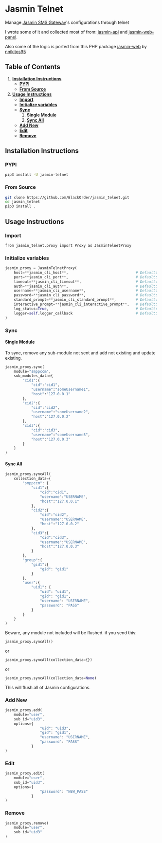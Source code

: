# Jasmin Telnet

Manage [Jasmin SMS Gateway](https://github.com/jookies/jasmin)'s configurations through telnet

I wrote some of it and collected most of from: [jasmin-api](https://github.com/jookies/jasmin-api) and [jasmin-web-panel](https://github.com/101t/jasmin-web-panel).

Also some of the logic is ported from this PHP package [jasmin-web](https://github.com/nnikitos95/jasmin-web) by [nnikitos95](https://github.com/nnikitos95)

## Table of Contents

1. **[Installation Instructions](#installation-instructions)**
    + **[PYPI](#pypi)**
    + **[From Source](#from-source)**
2. **[Usage Instructions](#usage-instructions)**
    + **[Import](#import)**
    + **[Initialize variables](#initialize-variables)**
    + **[Sync](#sync)**
        1. **[Single Module](#single-module)**
        2. **[Sync All](#sync-all)**
    + **[Add New](#add-new)**
    + **[Edit](#edit)**
    + **[Remove](#remove)**

## Installation Instructions

### PYPI

```bash
pip3 install -U jasmin-telnet
```

### From Source

```bash
git clone https://github.com/BlackOrder/jasmin_telnet.git
cd jasmin_telnet
pip3 install .
```

## Usage Instructions

### Import

```bash
from jasmin_telnet.proxy import Proxy as JasminTelnetProxy
```

### Initialize variables

```python
jasmin_proxy = JasminTelnetProxy(
    host=**jasmin_cli_host**,                               # Default: 127.0.0.1
    port=**jasmin_cli_port**,                               # Default: 8990
    timeout=**jasmin_cli_timeout**,                         # Default: 10
    auth=**jasmin_cli_auth**,                               # Default: True
    username=**jasmin_cli_username**,                       # Default: "jcliadmin"
    password=**jasmin_cli_password**,                       # Default: "jclipwd"
    standard_prompt=**jasmin_cli_standard_prompt**,         # Default: "jcli : "
    interactive_prompt=**jasmin_cli_interactive_prompt**,   # Default: "> "
    log_status=True,                                        # Default: False
    logger=self.logger_callback                             # Default: None
)
```

### Sync

#### Single Module

To sync, remove any sub-module not sent and add not existing and update existing.

```python
jasmin_proxy.sync(
    module="smppccm",
    sub_modules_data={
        "cid1":{
            "cid":"cid1",
            "username":"someUsername1",
            "host":"127.0.0.1"
        },
        "cid2":{
            "cid":"cid2",
            "username":"someUsername2",
            "host":"127.0.0.2"
        },
        "cid3":{
            "cid":"cid3",
            "username":"someUsername3",
            "host":"127.0.0.3"
        }
    }
)
```

#### Sync All

```python
jasmin_proxy.syncAll(
    collection_data={
        "smppccm": {
            "cid1":{
                "cid":"cid1",
                "username":"USERNAME",
                "host":"127.0.0.1"
            },
            "cid2":{
                "cid":"cid2",
                "username":"USERNAME",
                "host":"127.0.0.2"
            },
            "cid3":{
                "cid":"cid3",
                "username":"USERNAME",
                "host":"127.0.0.3"
            }
        },
        "group":{
            "gid1":{
                "gid": "gid1"
            }
        },
        "user":{
            "uid1": {
                "uid": "uid1",
                "gid": "gid1",
                "username": "USERNAME",
                "password": "PASS"
            }
        }
    }
)
```

Beware, any module not included will be flushed.
if you send this:

```python
jasmin_proxy.syncAll()
```

or

```python
jasmin_proxy.syncAll(collection_data={})
```

or

```python
jasmin_proxy.syncAll(collection_data=None)
```

This will flush all of Jasmin configurations.

### Add New

```python
jasmin_proxy.add(
    module="user",
    sub_id="uid3",
    options={
                "uid": "uid3",
                "gid": "gid1",
                "username": "USERNAME",
                "password": "PASS"
            }
)
```

### Edit

```python
jasmin_proxy.edit(
    module="user",
    sub_id="uid3",
    options={
                "password": "NEW_PASS"
            }
)
```

### Remove

```python
jasmin_proxy.remove(
    module="user",
    sub_id="uid3"
)
```
